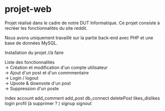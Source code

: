 # projet-web

Projet réalisé dans le cadre de notre DUT Informatique. Ce projet consiste à recréer les fonctionnalités du site reddit. 

Nous avons uniquement travaillé sur la partie back-end avec PHP et une base de données MySQL.

Installation du projet 
//à faire 

Liste des fonctionnalités <br />
-> Création et modification d'un compte utilisateur <br />
-> Ajout d'un post et d'un commmentaire <br />
-> Login / logout <br />
-> Upvote & downvote d'un post <br />
-> Suppression d'un poste <br />


index
account
add_comment
add_post
db_connect
deletePost
likes_dislikes
login
profil (à supprimer ? )
signup
signout

